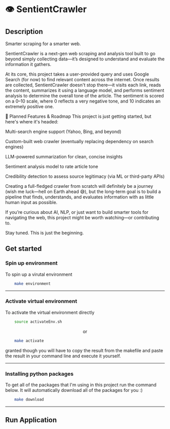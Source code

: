 # 👁️ SentientCrawler

## Description
Smarter scraping for a smarter web.

SentientCrawler is a next-gen web scraping and analysis tool built to go beyond simply collecting data—it’s designed to understand and evaluate the information it gathers.

At its core, this project takes a user-provided query and uses Google Search (for now) to find relevant content across the internet. Once results are collected, SentientCrawler doesn't stop there—it visits each link, reads the content, summarizes it using a language model, and performs sentiment analysis to determine the overall tone of the article. The sentiment is scored on a 0–10 scale, where 0 reflects a very negative tone, and 10 indicates an extremely positive one.

🚀 Planned Features & Roadmap
This project is just getting started, but here's where it's headed:

Multi-search engine support (Yahoo, Bing, and beyond)

Custom-built web crawler (eventually replacing dependency on search engines)

LLM-powered summarization for clean, concise insights

Sentiment analysis model to rate article tone

Credibility detection to assess source legitimacy (via ML or third-party APIs)

Creating a full-fledged crawler from scratch will definitely be a journey (wish me luck—hell on Earth ahead 😅), but the long-term goal is to build a pipeline that finds, understands, and evaluates information with as little human input as possible.

If you’re curious about AI, NLP, or just want to build smarter tools for navigating the web, this project might be worth watching—or contributing to.

Stay tuned. This is just the beginning.

## Get started

### Spin up environment
To spin up a virutal environment

```bash
    make environment
```

---

### Activate virtual environment
To activate the virtual environment directly

```bash
    source activateEnv.sh
```

<p align="center">
    or
</p>



```bash
    make activate
```

granted though you will have to copy the result from the makefile and paste the result in your command line and execute it yourself.

---

### Installing python packages

To get all of the packages that I'm using in this project run the command below. It will automatically download all of the packages for you :)

```bash
    make download
```
---

## Run Application
